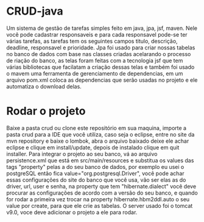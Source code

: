 # CRUD-java

Um sistema de gestão de tarefas simples feito em java, jpa, jsf, maven.
Nele você pode cadastrar responsaveis e para cada responsavel pode-se ter várias tarefas, as tarefas tem os seguintes campos titulo, descrição, deadline, responsavel 
e prioridade.
Jpa foi usado para criar nossas tabelas no banco de dados com base nas classes criadas acelarando o processo de riação do banco, as telas foram feitas com a tecnologia
jsf que tem várias bibliotecas que facilatam a criação dessas telas e também foi usado o mavem uma ferramenta de gerenciamento de dependencias, em um arquivo pom.xml 
coloca as dependencias que serão usadas no projeto e ele automatiza o download delas.

# Rodar o projeto

Baixe a pasta crud ou clone este repositório em sua maquina, importe a pasta crud para a IDE que você utiliza, caso seja o eclipse, entre no site da mvn repository e
baixe o lombok, abra o arquivo baixado deixe ele achar eclipse e clique em install/update, depois de instalado clique em quit installer. Para integrar o projeto ao seu 
banco, vá ao arquivo persistence.xml que está em src/main/resources e substitua os values das tags "property" pelas a do seu banco de dados, por exemplo eu usei o postgreSQL então fica value="org.postgresql.Driver", você pode achar essas configurações do site do banco que você usa, vão ser elas as do driver, url, user e senha, na property que tem "hibernate.dialect" você deve procurar as configurações de acordo com a versão do seu banco, e quando for rodar a primeira vez trocar na property hibernate.hbm2ddl.auto o seu value por create, para que ele crie as tabelas. O server usado foi o tomcat v9.0, voce deve adicionar o projeto a ele para rodar.
